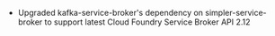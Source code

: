 * Upgraded kafka-service-broker's dependency on simpler-service-broker to support latest Cloud Foundry Service Broker API 2.12
